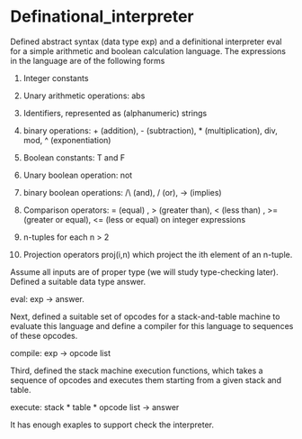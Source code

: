 # Definational_interpreter
Defined abstract syntax (data type exp) and a definitional interpreter eval for a simple arithmetic and boolean calculation language.
The expressions in the language are of the following forms

1. Integer constants

2. Unary arithmetic operations: abs

3. Identifiers, represented as (alphanumeric) strings

4. binary operations: + (addition), - (subtraction), * (multiplication), div, mod, ^ (exponentiation)

5. Boolean constants: T and F

6. Unary boolean operation: not

7. binary boolean operations:  /\ (and), \/ (or), -> (implies)

8. Comparison operators: = (equal) , > (greater than), < (less than) , >= (greater or equal), <= (less or equal) on integer expressions

9. n-tuples for each n > 2

10. Projection operators proj(i,n) which project the ith element of an n-tuple.


Assume all inputs are of proper type (we will study type-checking later).  Defined a suitable data type answer.



eval: exp -> answer.

Next, defined a suitable set of opcodes for a stack-and-table machine to evaluate this language and define a compiler for this language to sequences of these opcodes.

compile: exp -> opcode list

Third, defined the stack machine execution functions, which takes a sequence of opcodes and executes them starting from a given stack and table.

execute: stack * table * opcode list -> answer

It has enough exaples to support check the interpreter.

